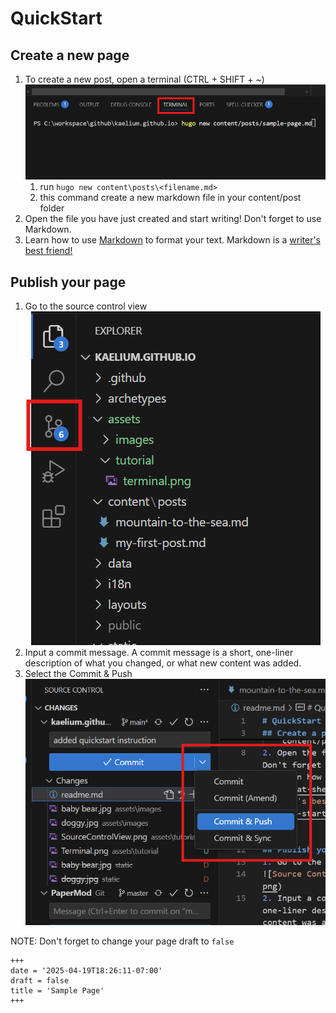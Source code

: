 # QuickStart

## Create a new page
1. To create a new post, open a terminal (CTRL + SHIFT + ~)
![Terminal in VSCode](/assets/tutorial/terminal.png)
    1. run `hugo new content\posts\<filename.md>`
    2. this command create a new markdown file in your content/post folder
2. Open the file you have just created and start writing! Don't forget to use Markdown. 
3. Learn how to use [Markdown](https://www.markdownguide.org/cheat-sheet/) to format your text. Markdown is a [writer's best friend!](https://www.markdownguide.org/getting-started/#why-use-markdown)


## Publish your page
1. Go to the source control view
![Source Control View](/assets/tutorial/SourceControlView.png)
2. Input a commit message. A commit message is a short, one-liner description of what you changed, or what new content was added. 
3. Select the Commit & Push
![](/assets/tutorial/CommitAndPush.png)

NOTE: Don't forget to change your page draft to `false`
```
+++
date = '2025-04-19T18:26:11-07:00'
draft = false 
title = 'Sample Page'
+++
```
